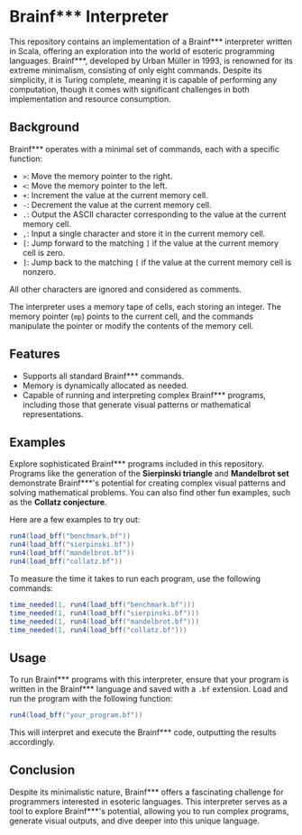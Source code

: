 # Brainf*** Interpreter

This repository contains an implementation of a Brainf*** interpreter written in Scala, offering an exploration into the world of esoteric programming languages. Brainf***, developed by Urban Müller in 1993, is renowned for its extreme minimalism, consisting of only eight commands. Despite its simplicity, it is Turing complete, meaning it is capable of performing any computation, though it comes with significant challenges in both implementation and resource consumption.

## Background

Brainf*** operates with a minimal set of commands, each with a specific function:

- `>`: Move the memory pointer to the right.
- `<`: Move the memory pointer to the left.
- `+`: Increment the value at the current memory cell.
- `-`: Decrement the value at the current memory cell.
- `.`: Output the ASCII character corresponding to the value at the current memory cell.
- `,`: Input a single character and store it in the current memory cell.
- `[`: Jump forward to the matching `]` if the value at the current memory cell is zero.
- `]`: Jump back to the matching `[` if the value at the current memory cell is nonzero.

All other characters are ignored and considered as comments.

The interpreter uses a memory tape of cells, each storing an integer. The memory pointer (`mp`) points to the current cell, and the commands manipulate the pointer or modify the contents of the memory cell. 

## Features

- Supports all standard Brainf*** commands.
- Memory is dynamically allocated as needed.
- Capable of running and interpreting complex Brainf*** programs, including those that generate visual patterns or mathematical representations.

## Examples

Explore sophisticated Brainf*** programs included in this repository. Programs like the generation of the **Sierpinski triangle** and **Mandelbrot set** demonstrate Brainf***'s potential for creating complex visual patterns and solving mathematical problems. You can also find other fun examples, such as the **Collatz conjecture**.

Here are a few examples to try out:

```scala
run4(load_bff("benchmark.bf"))
run4(load_bff("sierpinski.bf"))
run4(load_bff("mandelbrot.bf"))
run4(load_bff("collatz.bf"))
```

To measure the time it takes to run each program, use the following commands:

```scala
time_needed(1, run4(load_bff("benchmark.bf")))
time_needed(1, run4(load_bff("sierpinski.bf")))
time_needed(1, run4(load_bff("mandelbrot.bf")))
time_needed(1, run4(load_bff("collatz.bf")))
```

## Usage

To run Brainf*** programs with this interpreter, ensure that your program is written in the Brainf*** language and saved with a `.bf` extension. Load and run the program with the following function:

```scala
run4(load_bff("your_program.bf"))
```

This will interpret and execute the Brainf*** code, outputting the results accordingly.

## Conclusion

Despite its minimalistic nature, Brainf*** offers a fascinating challenge for programmers interested in esoteric languages. This interpreter serves as a tool to explore Brainf***'s potential, allowing you to run complex programs, generate visual outputs, and dive deeper into this unique language.
